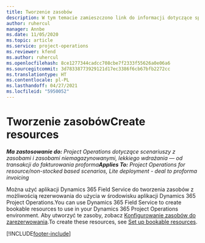 ```yaml
---
title: Tworzenie zasobów
description: W tym temacie zamieszczono link do informacji dotyczące sposobu tworzenia zasobów możliwych do zarezerwowania.
author: ruhercul
manager: Annbe
ms.date: 11/05/2020
ms.topic: article
ms.service: project-operations
ms.reviewer: kfend
ms.author: ruhercul
ms.openlocfilehash: 8ce1277344cadcc708cbe7f2333f55626a0e06a6
ms.sourcegitcommit: 3d78338773929121d17ec3386f6cb67bfb2272cc
ms.translationtype: HT
ms.contentlocale: pl-PL
ms.lasthandoff: 04/27/2021
ms.locfileid: "5950052"
---
```

# <a name="create-resources"></a><span data-ttu-id="2914c-103">Tworzenie zasobów</span><span class="sxs-lookup"><span data-stu-id="2914c-103">Create resources</span></span>

<span data-ttu-id="2914c-104">_**Ma zastosowanie do:** Project Operations dotyczące scenariuszy z zasobami i zasobami niemagazynowanymi, lekkiego wdrażania — od transakcji do fakturowania proforma_</span><span class="sxs-lookup"><span data-stu-id="2914c-104">_**Applies To:** Project Operations for resource/non-stocked based scenarios, Lite deployment - deal to proforma invoicing_</span></span>

<span data-ttu-id="2914c-105">Można użyć aplikacji Dynamics 365 Field Service do tworzenia zasobów z możliwością rezerwowania do użycia w środowisku aplikacji Dynamics 365 Project Operations.</span><span class="sxs-lookup"><span data-stu-id="2914c-105">You can use Dynamics 365 Field Service to create bookable resources to use in your Dynamics 365 Project Operations environment.</span></span> <span data-ttu-id="2914c-106">Aby utworzyć te zasoby, zobacz [Konfigurowanie zasobów do zarezerwowania](/dynamics365/field-service/set-up-bookable-resources).</span><span class="sxs-lookup"><span data-stu-id="2914c-106">To create these resources, see [Set up bookable resources](/dynamics365/field-service/set-up-bookable-resources).</span></span>


[!INCLUDE[footer-include](../includes/footer-banner.md)]
